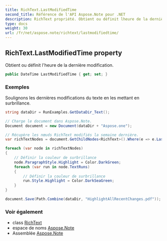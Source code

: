 ```yaml
---
title: RichText.LastModifiedTime
second_title: Référence de l'API Aspose.Note pour .NET
description: RichText propriété. Obtient ou définit lheure de la dernière modification.
type: docs
weight: 30
url: /fr/net/aspose.note/richtext/lastmodifiedtime/
---
```

## RichText.LastModifiedTime property

Obtient ou définit l'heure de la dernière modification.

```csharp
public DateTime LastModifiedTime { get; set; }
```

### Exemples

Soulignons les dernières modifications du texte en les mettant en surbrillance.

```csharp
string dataDir = RunExamples.GetDataDir_Text();

// Charge le document dans Aspose.Note.
Document document = new Document(dataDir + "Aspose.one");

// Récupère les nœuds RichText modifiés la semaine dernière.
var richTextNodes = document.GetChildNodes<RichText>().Where(e => e.LastModifiedTime >= DateTime.Today.Subtract(TimeSpan.FromDays(7)));

foreach (var node in richTextNodes)
{
    // Définir la couleur de surbrillance
    node.ParagraphStyle.Highlight = Color.DarkGreen;
    foreach (var run in node.TextRuns)
    {
        // Définir la couleur de surbrillance
        run.Style.Highlight = Color.DarkSeaGreen;
    }
}

document.Save(Path.Combine(dataDir, "HighlightAllRecentChanges.pdf"));
```

### Voir également

* class [RichText](../)
* espace de noms [Aspose.Note](../../richtext/)
* Assemblée [Aspose.Note](../../../)


